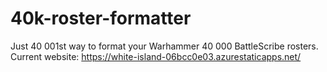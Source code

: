 # 40k-roster-formatter
Just 40 001st way to format your Warhammer 40 000 BattleScribe rosters.
Current website: https://white-island-06bcc0e03.azurestaticapps.net/
